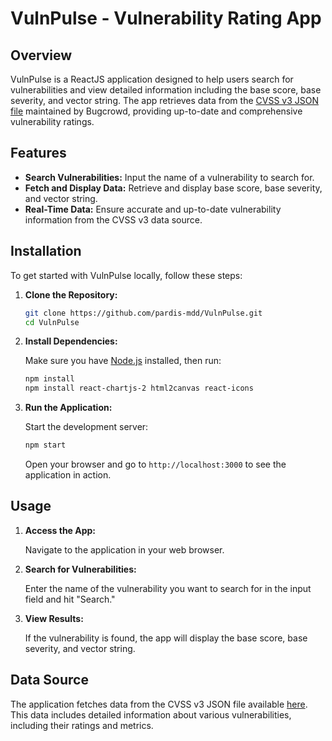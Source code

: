 
# VulnPulse - Vulnerability Rating App

## Overview

VulnPulse is a ReactJS application designed to help users search for vulnerabilities and view detailed information including the base score, base severity, and vector string. The app retrieves data from the [CVSS v3 JSON file](https://github.com/bugcrowd/vulnerability-rating-taxonomy/blob/master/mappings/cvss_v3/cvss_v3.json) maintained by Bugcrowd, providing up-to-date and comprehensive vulnerability ratings.

## Features

- **Search Vulnerabilities:** Input the name of a vulnerability to search for.
- **Fetch and Display Data:** Retrieve and display base score, base severity, and vector string.
- **Real-Time Data:** Ensure accurate and up-to-date vulnerability information from the CVSS v3 data source.

## Installation

To get started with VulnPulse locally, follow these steps:

1. **Clone the Repository:**

   ```bash
   git clone https://github.com/pardis-mdd/VulnPulse.git
   cd VulnPulse
   ```

2. **Install Dependencies:**

   Make sure you have [Node.js](https://nodejs.org/) installed, then run:

   ```bash
   npm install
   npm install react-chartjs-2 html2canvas react-icons
   ```

3. **Run the Application:**

   Start the development server:

   ```bash
   npm start
   ```

   Open your browser and go to `http://localhost:3000` to see the application in action.

## Usage

1. **Access the App:**

   Navigate to the application in your web browser.

2. **Search for Vulnerabilities:**

   Enter the name of the vulnerability you want to search for in the input field and hit "Search."

3. **View Results:**

   If the vulnerability is found, the app will display the base score, base severity, and vector string.

## Data Source

The application fetches data from the CVSS v3 JSON file available [here](https://github.com/bugcrowd/vulnerability-rating-taxonomy/blob/master/mappings/cvss_v3/cvss_v3.json). This data includes detailed information about various vulnerabilities, including their ratings and metrics.

